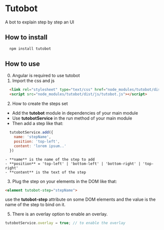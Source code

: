 Tutobot
=========

A bot to explain step by step an UI

How to install
--------------

```bash
  npm install tutobot
```

How to use
----------

0. Angular is required to use tutobot
1. Import the css and js

```html
  <link rel="stylesheet" type="text/css" href="node_modules/tutobot/dist/css/tutobot.css" />
  <script src="node_modules/tutobot/dist/js/tutobot.js"></script>
```

2. How to create the steps set
  - Add the **tutobot** module in dependencies of your main module
  - Use **tutobotService** in the run method of your main module
  - Then add a step like that:
  ```js
    tutobotService.add({
      name: 'stepName',
      position: 'top-left',
      content: 'lorem ipsum..'
    })
  ```
    - **name** is the name of the step to add
    - **position** = 'top-left' | 'bottom-left' | 'bottom-right' | 'top-right'
    - **content** is the text of the step

3. Plug the step on your elements in the DOM like that:
```html
<element tutobot-step="stepName">
  ```

  use the **tutobot-step** attribute on some DOM elements and the value is the
  name of the step to bind on it.


5. There is an overlay option to enable an overlay.
```js
tutobotService.overlay = true; // to enable the overlay
```
